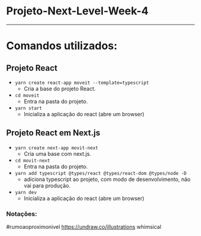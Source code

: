 # Projeto-Next-Level-Week-4
 
---

# Comandos utilizados:

## Projeto React
* ``yarn create react-app moveit --template=typescript``
    * Cria a base do projeto React.
* ``cd moveit``
    * Entra na pasta do projeto. 
* ``yarn start``
    * Inicializa a aplicação do react (abre um browser)

## Projeto React em Next.js
* ``yarn create next-app movit-next``
    * Cria uma base com next.js.
* ``cd movit-next``
    * Entra na pasta do projeto.
* ``yarn add typescript @types/react @types/react-dom @types/node -D``
    * adiciona typescript ao projeto, com modo de desenvolvimento, não vai para produção.
* ``yarn dev``
    * Inicializa a aplicação do react (abre um browser)


### Notações:

#rumoaoproximonivel
https://undraw.co/illustrations
whimsical